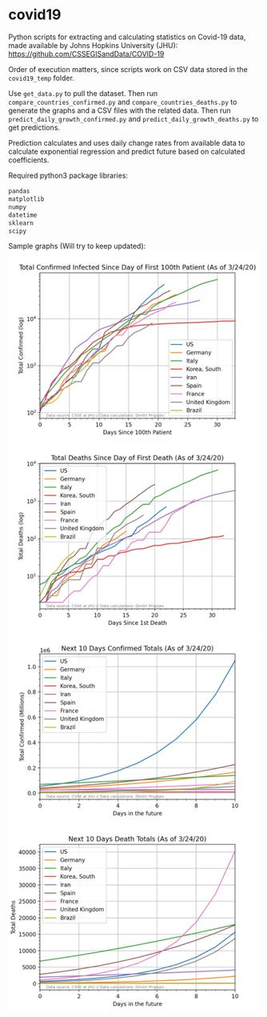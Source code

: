 # covid19
Python scripts for extracting and calculating statistics on Covid-19 data, made available by Johns Hopkins University (JHU):
https://github.com/CSSEGISandData/COVID-19

Order of execution matters, since scripts work on CSV data stored in the `covid19_temp` folder.

Use `get_data.py` to pull the dataset. 
Then run `compare_countries_confirmed.py` and `compare_countries_deaths.py` to generate the graphs and a CSV files with the related data. 
Then run `predict_daily_growth_confirmed.py` and `predict_daily_growth_deaths.py` to get predictions. 

Prediction calculates and uses daily change rates from available data to calculate exponential regression and predict future based on calculated coefficients.

Required python3 package libraries:
```
pandas
matplotlib
numpy
datetime
sklearn
scipy
```


Sample graphs (Will try to keep updated):
![confirmed](/covid19_temp/corona_confirmed.png)
![deaths](/covid19_temp/corona_deaths.png)
![predict confirmed](/covid19_temp/predicting_confirmed.png)
![predict deaths](/covid19_temp/predicting_deaths.png)
